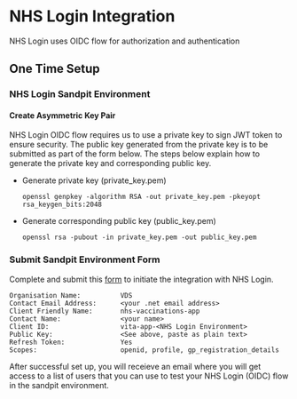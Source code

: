 # NHS Login Integration

NHS Login uses OIDC flow for authorization and authentication

## One Time Setup

### NHS Login Sandpit Environment

#### Create Asymmetric Key Pair

NHS Login OIDC flow requires us to use a private key to sign JWT token to ensure security. The public key generated from the private key is to be submitted as part of the form below.
The steps below explain how to generate the private key and corresponding public key.
- Generate private key (private_key.pem)
    ```
    openssl genpkey -algorithm RSA -out private_key.pem -pkeyopt rsa_keygen_bits:2048
    ```
- Generate corresponding public key (public_key.pem)
    ```
    openssl rsa -pubout -in private_key.pem -out public_key.pem
    ```

### Submit Sandpit Environment Form

Complete and submit this [form](https://forms.office.com/e/HaKHCGFBxP) to initiate the integration with NHS Login.

```
Organisation Name:          VDS
Contact Email Address:      <your .net email address>
Client Friendly Name:       nhs-vaccinations-app
Contact Name:               <your name>
Client ID:                  vita-app-<NHS Login Environment>
Public Key:                 <See above, paste as plain text>
Refresh Token:              Yes
Scopes:                     openid, profile, gp_registration_details
```

After successful set up, you will receieve an email where you will get access to a list of users that you can use to test your NHS Login (OIDC) flow in the sandpit environment.
